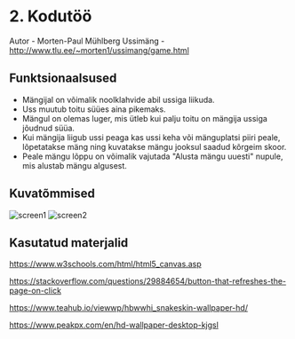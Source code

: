 # 2. Kodutöö

Autor - Morten-Paul Mühlberg
Ussimäng - http://www.tlu.ee/~morten1/ussimang/game.html

## Funktsionaalsused

* Mängijal on võimalik noolklahvide abil ussiga liikuda.
* Uss muutub toitu süües aina pikemaks.
* Mängul on olemas luger, mis ütleb kui palju toitu on mängija ussiga jõudnud süüa.
* Kui mängija liigub ussi peaga kas ussi keha või mänguplatsi piiri peale, lõpetatakse mäng ning 
kuvatakse mängu jooksul saadud kõrgeim skoor.
* Peale mängu lõppu on võimalik vajutada "Alusta mängu uuesti" nupule, mis alustab mängu algusest.

## Kuvatõmmised
![screen1](https://user-images.githubusercontent.com/70900314/168819657-2eba8aa4-42c0-4970-8dcc-8ba0fbc7d74c.jpg)
![screen2](https://user-images.githubusercontent.com/70900314/168818754-ceff1fa7-167a-461e-b91c-0d69376ff734.jpg)

## Kasutatud materjalid
https://www.w3schools.com/html/html5_canvas.asp

https://stackoverflow.com/questions/29884654/button-that-refreshes-the-page-on-click

https://www.teahub.io/viewwp/hbwwhi_snakeskin-wallpaper-hd/

https://www.peakpx.com/en/hd-wallpaper-desktop-kjgsl
